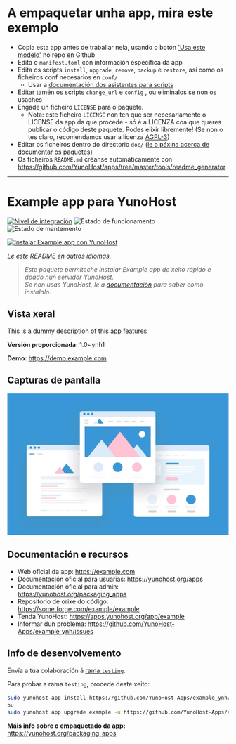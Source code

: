 # A empaquetar unha app, mira este exemplo

- Copia esta app antes de traballar nela, usando o botón ['Usa este modelo'](https://github.com/new?template_name=example_ynh&template_owner=YunoHost) no repo en Github
- Edita o `manifest.toml` con información específica da app
- Edita os scripts `install`, `upgrade`, `remove`, `backup` e `restore`, así como os ficheiros conf necesarios en `conf/`
  - Usar a [documentación dos asistentes para scripts](https://yunohost.org/packaging_apps_helpers)
- Editar tamén os scripts `change_url` e `config` , ou eliminalos se non os usaches
- Engade un ficheiro `LICENSE` para o paquete.
  - Nota: este ficheiro `LICENSE` non ten que ser necesariamente o LICENSE da app da que procede - só é a LICENZA coa que queres publicar o código deste paquete. Podes elixir libremente! (Se non o tes claro, recomendamos usar a licenza [AGPL-3](https://www.gnu.org/licenses/agpl-3.0.txt))
- Editar os ficheiros dentro do directorio `doc/` ([le a páxina acerca de documentar os paquetes](https://yunohost.org/packaging_app_doc))
- Os ficheiros `README.md` créanse automáticamente con <https://github.com/YunoHost/apps/tree/master/tools/readme_generator>

---
<!--
NOTA: Este README foi creado automáticamente por <https://github.com/YunoHost/apps/tree/master/tools/readme_generator>
NON debe editarse manualmente.
-->

# Example app para YunoHost

[![Nivel de integración](https://apps.yunohost.org/badge/integration/example)](https://ci-apps.yunohost.org/ci/apps/example/)
![Estado de funcionamento](https://apps.yunohost.org/badge/state/example)
![Estado de mantemento](https://apps.yunohost.org/badge/maintained/example)

[![Instalar Example app con YunoHost](https://install-app.yunohost.org/install-with-yunohost.svg)](https://install-app.yunohost.org/?app=example)

*[Le este README en outros idiomas.](./ALL_README.md)*

> *Este paquete permíteche instalar Example app de xeito rápido e doado nun servidor YunoHost.*  
> *Se non usas YunoHost, le a [documentación](https://yunohost.org/install) para saber como instalalo.*

## Vista xeral

This is a dummy description of this app features


**Versión proporcionada:** 1.0~ynh1

**Demo:** <https://demo.example.com>

## Capturas de pantalla

![Captura de pantalla de Example app](./doc/screenshots/example.jpg)

## Documentación e recursos

- Web oficial da app: <https://example.com>
- Documentación oficial para usuarias: <https://yunohost.org/apps>
- Documentación oficial para admin: <https://yunohost.org/packaging_apps>
- Repositorio de orixe do código: <https://some.forge.com/example/example>
- Tenda YunoHost: <https://apps.yunohost.org/app/example>
- Informar dun problema: <https://github.com/YunoHost-Apps/example_ynh/issues>

## Info de desenvolvemento

Envía a túa colaboración á [rama `testing`](https://github.com/YunoHost-Apps/example_ynh/tree/testing).

Para probar a rama `testing`, procede deste xeito:

```bash
sudo yunohost app install https://github.com/YunoHost-Apps/example_ynh/tree/testing --debug
ou
sudo yunohost app upgrade example -u https://github.com/YunoHost-Apps/example_ynh/tree/testing --debug
```

**Máis info sobre o empaquetado da app:** <https://yunohost.org/packaging_apps>
